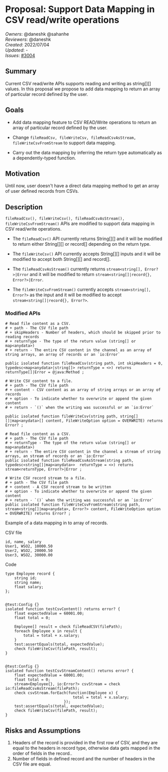 # Proposal: Support Data Mapping in CSV read/write operations

_Owners_: @daneshk @sahanhe  
_Reviewers_: @daneshk  
_Created_: 2022/07/04   
_Updated_: -  
_Issues_: [#3004](https://github.com/ballerina-platform/ballerina-standard-library/issues/3004#event-6837345074)

## Summary

Current CSV read/write APIs supports reading and writing as string[][] values. In this proposal we propose to add data mapping to return an array of particular record defined by the user.

## Goals

* Add data mapping feature to CSV READ/Write operations to return an array of particular record defined by the user.

* Change ```fileReadCsv, fileWriteCsv, fileReadCsvAsStream, fileWriteCsvFromStream``` to support data mapping.

* Carry out the data mapping by inferring the return type automatically as a dependently-typed function.

## Motivation

Until now, user doesn't have a direct data mapping method to get an array of user defined records from CSVs.

## Description

```fileReadCsv(), fileWriteCsv(), fileReadCsvAsStream(), fileWriteCsvFromStream()```  APIs are modified to support data mapping in CSV read/write operations. 
* The ```fileReadCsv()``` API currently returns String[][] and it will be modified to return either String[][] or record[] depending on the return type. 
* The ```fileWriteCsv()``` API currently accepts String[][] inputs and it will be modified to accept both String[][] and record[].

* The ```fileReadCsvAsStream()``` currently returns ```stream<string[], Error?>|Error``` and it will be modified to return ```stream<string[]|record{}, Error?>|Error```.  
* The ```fileWriteCsvFromStream()``` currently accepts ```stream<string[], Error?>```  as the input and it will be modified to accept ```stream<string[]|record{}, Error?>```.

### Modified APIs
```ballerina
# Read file content as a CSV.
# + path - The CSV file path
# + skipHeaders - Number of headers, which should be skipped prior to reading records
# + returnType - The type of the return value (string[] or map<anydata>)
# + return - The entire CSV content in the channel as an array of string arrays, an array of records or an `io:Error`

public isolated function fileReadCsv(string path, int skipHeaders = 0, typedesc<map<anydata>|string[]> returnType = <>) returns returnType[]|Error = @java:Method ;
```

``` ballerina
# Write CSV content to a file.
# + path - The CSV file path
# + content - CSV content as an array of string arrays or an array of records
# + option - To indicate whether to overwrite or append the given content
# + return - `()` when the writing was successful or an `io:Error`

public isolated function fileWriteCsv(string path, string[][]|map<anydata>[] content, FileWriteOption option = OVERWRITE) returns Error? ;
```

```ballerina
# Read file content as a CSV.
# + path - The CSV file path
# + returnType - The type of the return value (string[] or map<anydata>)
# + return - The entire CSV content in the channel a stream of string arrays, an stream of records or an `io:Error`
public isolated function fileReadCsvAsStream(string path, typedesc<string[]|map<anydata>>  returnType = <>) returns  stream<returnType, Error?>|Error ;
```

```ballerina
# Write CSV record stream to a file.
# + path - The CSV file path
# + content - A CSV record stream to be written
# + option - To indicate whether to overwrite or append the given content
# + return - `()` when the writing was successful or an `io:Error`
public isolated function fileWriteCsvFromStream(string path, stream<string[]|map<anydata>, Error?> content, FileWriteOption option = OVERWRITE) returns Error? ;
```

Example of a data mapping in to array of records.

CSV file
```
id, name, salary
User1, WSO2, 10000.50
User2, WSO2, 20000.50
User3, WSO2, 30000.00
```

Code

```ballerina
type Employee record {
    string id;
    string name;
    float salary;
};


@test:Config {}
isolated function testCsvContent() returns error? {
    float expectedValue = 60001.00;
    float total = 0;

    Employee[] result = check fileReadCSV(filePath);
    foreach Employee x in result {
        total = total + x.salary;
    }
    test:assertEquals(total, expectedValue);
    check fileWriteCsv(filePath, result);
}


@test:Config {}
isolated function testCsvStreamContent() returns error? {
    float expectedValue = 60001.00;
    float total = 0;
    stream<Employee{}, io:Error?> csvStream = check io:fileReadCsvAsStream(filePath);
    check csvStream.forEach(function(Employee x) {
                              total = total + x.salary;
                          });
    test:assertEquals(total, expectedValue);
    check fileWriteCsv(filePath, result);
}
```


## Risks and Assumptions

1. Headers of the record is provided in the first row of CSV, and they are equal to the headers in record type, otherwise data gets mapped in the order of fields in the record..
2. Number of fields in defined record and the number of headers in the CSV file are equal.
